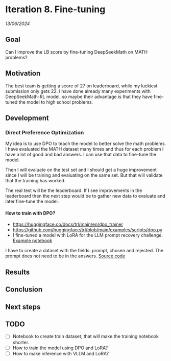 # Iteration 8. Fine-tuning

_13/06/2024_

## Goal

Can I improve the LB score by fine-tuning DeepSeekMath on MATH problems?

## Motivation

The best team is getting a score of 27 on leaderboard, while my luckiest submission only gets 22.
I have done already many experiments with DeepSeekMath-RL model, so maybe their advantage is that they
have fine-tuned the model to high school problems.

## Development

### Direct Preference Optimization

My idea is to use DPO to teach the model to better solve the math problems. I have evaluated the MATH
dataset many times and thus for each problem I have a lot of good and bad answers. I can use that
data to fine-tune the model.

Then I will evaluate on the test set and I should get a huge improvement since I will be training
and evaluating on the same set. But that will validate that the training has worked.

The real test will be the leaderboard. If I see improvements in the leaderboard then the next step
would be to gather new data to evaluate and later fine-tune the model.

#### How to train with DPO?

- <https://huggingface.co/docs/trl/main/en/dpo_trainer>
- <https://github.com/huggingface/trl/blob/main/examples/scripts/dpo.py>
- I fine-tuned a model with LoRA for the LLM prompt recovery challenge. [Example notebook](https://github.com/ironbar/prompt_recovery/blob/main/notebooks/014_fine-tune_mistral_v2.ipynb)

I have to create a dataset with the fields: prompt, chosen and rejected. The prompt does not need to
be in the answers. [Source code](https://github.com/huggingface/trl/blob/f5168fdbaf9cbf6a3f1bdc64dc44b9db3a9ae333/trl/trainer/dpo_trainer.py#L678)

## Results

## Conclusion

## Next steps

## TODO

- [ ] Notebook to create train dataset, that will make the training notebook shorter.
- [ ] How to train the model using DPO and LoRA?
- [ ] How to make inference with VLLM and LoRA?
